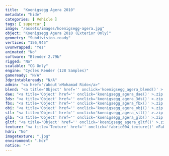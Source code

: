 ```yaml
---
title:  "Koenigsegg Agera 2010"
metadate: "hide"
categories: [ Vehicle ]
tags: [ supercar ]
image: "/assets/images/koenigsegg-agera.jpg"
object: "Koenigsegg Agera 2010 (Exterior Only)"
geometry: "Subdivision-ready"
vertices: "156,945"
uvunwrapped: "Yes"
animated: "No"
software: "Blender 2.79b"
rigged: "No"
scalable: "CG Only"
engine: "Cycles Render (128 Samples)"
gameready: "N/A"
3dprintableready: "N/A"
admin: "<a href='/about'>Mohamad Rido</a>"
blend: "<a title='Object' href='' onclick='koenigsegg_agera_blend()' >.zip 17.0 MB</a>"
dae: "<a title='Object' href='' onclick='koenigsegg_agera_dae()' >.zip 5.3 MB</a>"
3ds: "<a title='Object' href='' onclick='koenigsegg_agera_3ds()' >.zip 3.2 MB</a>"
fbx: "<a title='Object' href='' onclick='koenigsegg_agera_fbx()' >.zip 5.5 MB</a>"
obj: "<a title='Object' href='' onclick='koenigsegg_agera_obj()' >.zip 4.1 MB</a>"
stl: "<a title='Object' href='' onclick='koenigsegg_agera_stl()' >.zip 5.4 MB</a>"
glb: "<a title='Object' href='' onclick='koenigsegg_agera_glb()' >.zip 10.8 MB</a>"
gltf: "<a title='Object' href='' onclick='koenigsegg_agera_gltf()' >.zip 11.4 MB</a>"
texture: "<a title='Texture' href='' onclick='fabric004_texture()' >Fabric004</a>"
hdri: "No"
imagetexture: ".jpg"
environment: ".hdr"
notice: "-"
---
```


